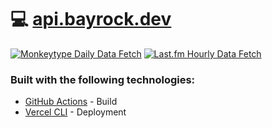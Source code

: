 # 💻 [api.bayrock.dev](https://apibayrockdev.vercel.app)
[![Monkeytype Daily Data Fetch](https://github.com/bayrock/api.bayrock.dev/actions/workflows/monkeytype.yml/badge.svg)](https://github.com/bayrock/api.bayrock.dev/actions/workflows/monkeytype.yml)
[![Last.fm Hourly Data Fetch](https://github.com/bayrock/api.bayrock.dev/actions/workflows/lastfm.yml/badge.svg)](https://github.com/bayrock/api.bayrock.dev/actions/workflows/lastfm.yml)
### Built with the following technologies:

* [GitHub Actions](https://docs.github.com/en/actions) - Build
* [Vercel CLI](https://vercel.com/docs/cli) - Deployment

